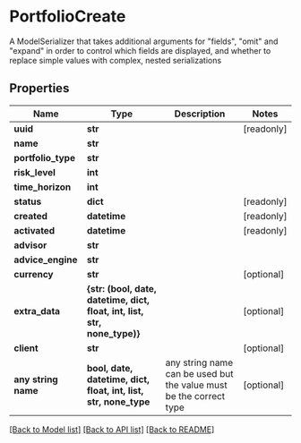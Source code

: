 # PortfolioCreate

A ModelSerializer that takes additional arguments for \"fields\", \"omit\" and \"expand\" in order to control which fields are displayed, and whether to replace simple values with complex, nested serializations

## Properties
Name | Type | Description | Notes
------------ | ------------- | ------------- | -------------
**uuid** | **str** |  | [readonly] 
**name** | **str** |  | 
**portfolio_type** | **str** |  | 
**risk_level** | **int** |  | 
**time_horizon** | **int** |  | 
**status** | **dict** |  | [readonly] 
**created** | **datetime** |  | [readonly] 
**activated** | **datetime** |  | [readonly] 
**advisor** | **str** |  | 
**advice_engine** | **str** |  | 
**currency** | **str** |  | [optional] 
**extra_data** | **{str: (bool, date, datetime, dict, float, int, list, str, none_type)}** |  | [optional] 
**client** | **str** |  | [optional] 
**any string name** | **bool, date, datetime, dict, float, int, list, str, none_type** | any string name can be used but the value must be the correct type | [optional]

[[Back to Model list]](../README.md#documentation-for-models) [[Back to API list]](../README.md#documentation-for-api-endpoints) [[Back to README]](../README.md)


